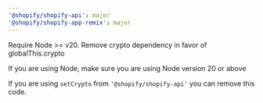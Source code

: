 ```yaml
---
'@shopify/shopify-api': major
'@shopify/shopify-app-remix': major
---
```


Require Node >= v20. Remove crypto dependency in favor of globalThis.crypto

If you are using Node, make sure you are using Node version 20 or above

If you are using `setCrypto` from `'@shopify/shopify-api'` you can remove this code.

